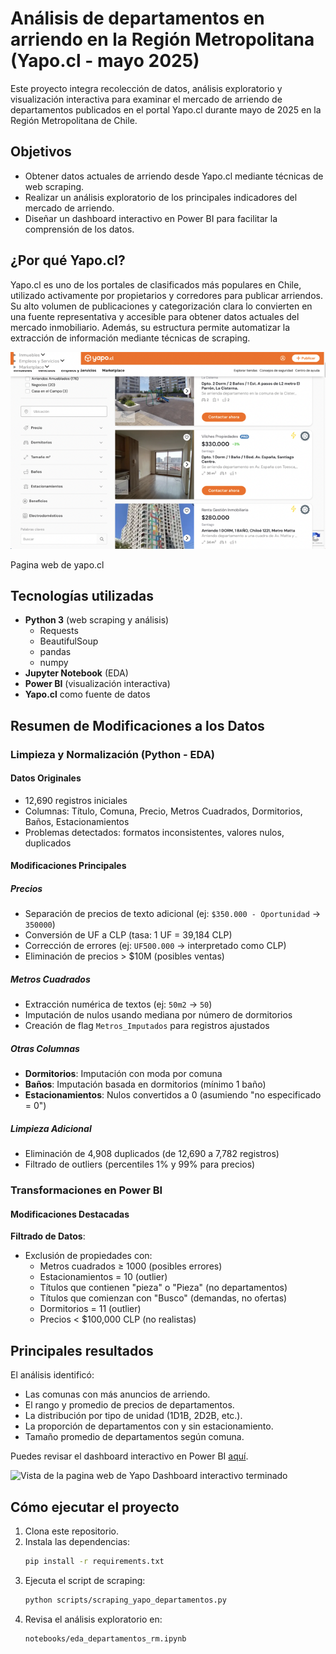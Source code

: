 # Análisis de departamentos en arriendo en la Región Metropolitana (Yapo.cl - mayo 2025)

Este proyecto integra recolección de datos, análisis exploratorio y visualización interactiva para examinar el mercado de arriendo de departamentos publicados en el portal Yapo.cl durante mayo de 2025 en la Región Metropolitana de Chile.

## Objetivos

- Obtener datos actuales de arriendo desde Yapo.cl mediante técnicas de web scraping.
- Realizar un análisis exploratorio de los principales indicadores del mercado de arriendo.
- Diseñar un dashboard interactivo en Power BI para facilitar la comprensión de los datos.

## ¿Por qué Yapo.cl?

Yapo.cl es uno de los portales de clasificados más populares en Chile, utilizado activamente por propietarios y corredores para publicar arriendos. Su alto volumen de publicaciones y categorización clara lo convierten en una fuente representativa y accesible para obtener datos actuales del mercado inmobiliario. Además, su estructura permite automatizar la extracción de información mediante técnicas de scraping.


![Vista de la pagina web de Yapo](img/web_yapo.png)

Pagina web de yapo.cl

## Tecnologías utilizadas

- **Python 3** (web scraping y análisis)
  - Requests
  - BeautifulSoup
  - pandas
  - numpy
- **Jupyter Notebook** (EDA)
- **Power BI** (visualización interactiva)
- **Yapo.cl** como fuente de datos

## Resumen de Modificaciones a los Datos

### Limpieza y Normalización (Python - EDA)

#### Datos Originales
- 12,690 registros iniciales
- Columnas: Título, Comuna, Precio, Metros Cuadrados, Dormitorios, Baños, Estacionamientos
- Problemas detectados: formatos inconsistentes, valores nulos, duplicados

#### Modificaciones Principales

##### Precios
- Separación de precios de texto adicional (ej: `$350.000 - Oportunidad` → `350000`)
- Conversión de UF a CLP (tasa: 1 UF = 39,184 CLP)
- Corrección de errores (ej: `UF500.000` → interpretado como CLP)
- Eliminación de precios > $10M (posibles ventas)

##### Metros Cuadrados
- Extracción numérica de textos (ej: `50m2` → `50`)
- Imputación de nulos usando mediana por número de dormitorios
- Creación de flag `Metros_Imputados` para registros ajustados

##### Otras Columnas
- **Dormitorios**: Imputación con moda por comuna
- **Baños**: Imputación basada en dormitorios (mínimo 1 baño)
- **Estacionamientos**: Nulos convertidos a 0 (asumiendo "no especificado = 0")

##### Limpieza Adicional
- Eliminación de 4,908 duplicados (de 12,690 a 7,782 registros)
- Filtrado de outliers (percentiles 1% y 99% para precios)

### Transformaciones en Power BI

#### **Modificaciones Destacadas**

**Filtrado de Datos**:
   - Exclusión de propiedades con:
     - Metros cuadrados ≥ 1000 (posibles errores)
     - Estacionamientos = 10 (outlier)
     - Títulos que contienen "pieza" o "Pieza" (no departamentos)
     - Títulos que comienzan con "Busco" (demandas, no ofertas)
     - Dormitorios = 11 (outlier)
     - Precios < $100,000 CLP (no realistas)

## Principales resultados

El análisis identificó:

- Las comunas con más anuncios de arriendo.
- El rango y promedio de precios de departamentos.
- La distribución por tipo de unidad (1D1B, 2D2B, etc.).
- La proporción de departamentos con y sin estacionamiento.
- Tamaño promedio de departamentos según comuna.

Puedes revisar el dashboard interactivo en Power BI [aquí](https://app.powerbi.com/view?r=eyJrIjoiN2U1MDkzYTgtZmRjNS00NDQ0LTkyYTEtMTNmNWE2NTNmN2JjIiwidCI6IjYwZjlmYmU3LTY3ZjMtNGE0OS1hZDkwLTNkMjYxZjkyMDRjMSJ9).

![Vista de la pagina web de Yapo](visualizations/dashboard_yapo.png)
Dashboard interactivo terminado
## Cómo ejecutar el proyecto

1. Clona este repositorio.
2. Instala las dependencias:
   ```bash
   pip install -r requirements.txt
3. Ejecuta el script de scraping:
   ```bash
   python scripts/scraping_yapo_departamentos.py
4. Revisa el análisis exploratorio en:
   ```bash
   notebooks/eda_departamentos_rm.ipynb



